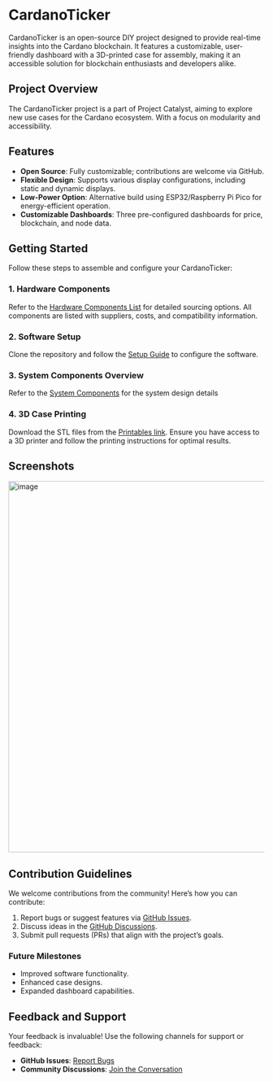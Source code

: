
# CardanoTicker

CardanoTicker is an open-source DIY project designed to provide real-time insights into the Cardano blockchain. It features a customizable, user-friendly dashboard with a 3D-printed case for assembly, making it an accessible solution for blockchain enthusiasts and developers alike.

## Project Overview

The CardanoTicker project is a part of Project Catalyst, aiming to explore new use cases for the Cardano ecosystem. With a focus on modularity and accessibility.

## Features

- **Open Source**: Fully customizable; contributions are welcome via GitHub.
- **Flexible Design**: Supports various display configurations, including static and dynamic displays.
- **Low-Power Option**: Alternative build using ESP32/Raspberry Pi Pico for energy-efficient operation.
- **Customizable Dashboards**: Three pre-configured dashboards for price, blockchain, and node data.

## Getting Started

Follow these steps to assemble and configure your CardanoTicker:

### 1. Hardware Components

Refer to the [Hardware Components List](https://github.com/en7angled/CardanoTicker/blob/main/m1/hardware_components_list.md) for detailed sourcing options. All components are listed with suppliers, costs, and compatibility information.


### 2. Software Setup

Clone the repository and follow the [Setup Guide](https://github.com/en7angled/CardanoTicker/blob/main/docs/Cardano_Ticker_Installation_Guide.md) to configure the software.

### 3. System Components Overview

Refer to the [System Components](https://github.com/en7angled/CardanoTicker/blob/main/docs/System_Components.md) for the system design details

### 4. 3D Case Printing

Download the STL files from the [Printables link](https://www.printables.com/model/1145410-4-inch-display-case). Ensure you have access to a 3D printer and follow the printing instructions for optimal results.


## Screenshots
<img width="730" alt="image" src="https://github.com/user-attachments/assets/138b09a5-7973-4604-8e68-effacddc3b99" />


## Contribution Guidelines

We welcome contributions from the community! Here’s how you can contribute:

1. Report bugs or suggest features via [GitHub Issues](https://github.com/en7angled/CardanoTicker/issues).
2. Discuss ideas in the [GitHub Discussions](https://github.com/en7angled/CardanoTicker/discussions/).
3. Submit pull requests (PRs) that align with the project’s goals.


### Future Milestones

- Improved software functionality.
- Enhanced case designs.
- Expanded dashboard capabilities.

## Feedback and Support

Your feedback is invaluable! Use the following channels for support or feedback:

- **GitHub Issues**: [Report Bugs](https://github.com/en7angled/CardanoTicker/issues)
- **Community Discussions**: [Join the Conversation](https://github.com/en7angled/CardanoTicker/discussions/)


